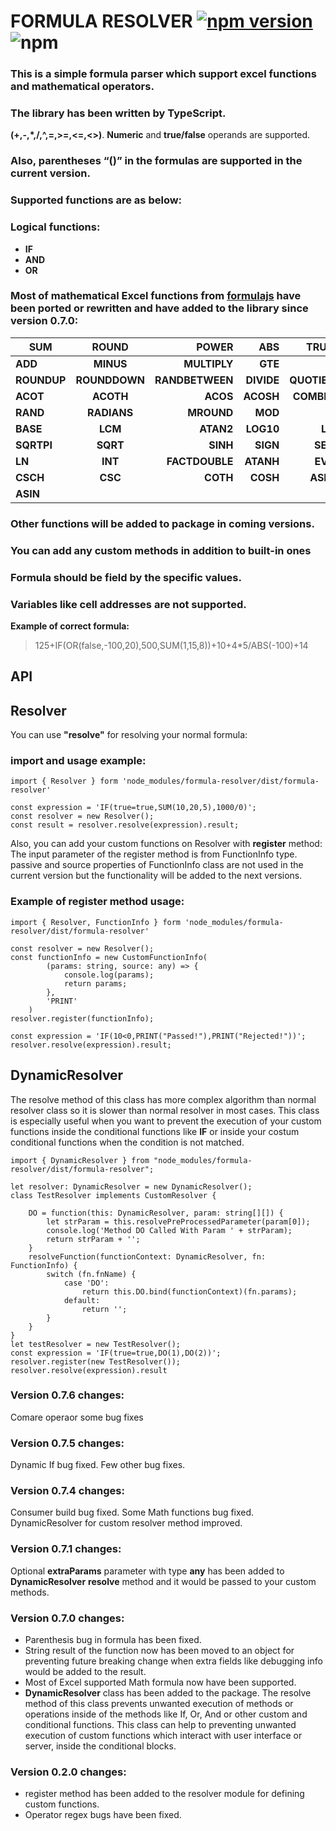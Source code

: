 # FORMULA RESOLVER [![npm version](https://badge.fury.io/js/formula-resolver.svg)](https://badge.fury.io/js/formula-resolver) ![npm](https://img.shields.io/npm/dt/formula-resolver?style=plastic)

### This is a simple formula parser which support excel functions and mathematical operators.
### The library has been written  by TypeScript. 
 **(+,-,*,/,^,=,>=,<=,<>)**.
**Numeric** and **true/false** operands are supported.
### Also, **parentheses “()”** in the formulas are supported in the current version.

### Supported functions are as below:

### Logical functions:
* **IF**
* **AND**
* **OR**
### Most of mathematical Excel functions from [formulajs](https://github.com/sutoiku/formula.js) have been ported or rewritten and have added to the library since version 0.7.0:
| **SUM**     | **ROUND**     | **POWER**       | **ABS**    | **TRUNC**    | **FLOOR**   | **FACT**       |
| ------------|:-------------:| ---------------:|-----------:|-------------:|------------:|---------------:|
| **ADD**     | **MINUS**     | **MULTIPLY**    | **GTE**    | **LT**       | **LTE**     | **GT**         |
| **ROUNDUP** | **ROUNDDOWN** | **RANDBETWEEN** | **DIVIDE** | **QUOTIENT** | **PRODUCT** | **MULTINOMIAL**|
| **ACOT**    | **ACOTH**     | **ACOS**        | **ACOSH**  | **COMBINA**  | **COMBIN**  | **CEILING**    |
| **RAND**    | **RADIANS**   | **MROUND**      | **MOD**    | **NE**       | **EQ**      | **GCD**        |
| **BASE**    | **LCM**       | **ATAN2**       | **LOG10**  | **LOG**      | **TANH**    | **TAN**        |
| **SQRTPI**  | **SQRT**      | **SINH**        | **SIGN**   | **SECH**     | **SEC**     | **ODD**        |
| **LN**      | **INT**       | **FACTDOUBLE**  | **ATANH**  | **EVEN**     | **DEGREES** | **DECIMAL**    |
| **CSCH**    | **CSC**       | **COTH**        | **COSH**   | **ASINH**    | **ATAN**    | **COS**        |
| **ASIN**    | 


### Other functions will be added to package in coming versions.
### You can add any custom methods in addition to built-in ones
### Formula should be field by the specific values.
### Variables like cell addresses are not supported.

**Example of correct formula:**
>  125+IF(OR(false,-100,20),500,SUM(1,15,8))+10+4*5/ABS(-100)+14

## **API**
## **Resolver**

 You can use **"resolve"** for resolving your normal formula: 

### **import** and **usage** example:

    import { Resolver } form 'node_modules/formula-resolver/dist/formula-resolver'

    const expression = 'IF(true=true,SUM(10,20,5),1000/0)';
    const resolver = new Resolver();
    const result = resolver.resolve(expression).result;

Also, you can add your custom functions on Resolver with **register** method:
The input parameter of the register method is from FunctionInfo type.
passive and source properties of FunctionInfo class are not used in the current version but the functionality will be added to the next versions.

### Example of **register** method usage:

    import { Resolver, FunctionInfo } form 'node_modules/formula-resolver/dist/formula-resolver'

    const resolver = new Resolver();
    const functionInfo = new CustomFunctionInfo(
            (params: string, source: any) => {
                console.log(params);
                return params;
            },
            'PRINT'
        )
    resolver.register(functionInfo);

    const expression = 'IF(10<0,PRINT("Passed!"),PRINT("Rejected!"))';
    resolver.resolve(expression).result;

## **DynamicResolver**
The resolve method of this class has more complex algorithm than normal resolver class so it is slower than normal resolver in most cases. This class is especially useful when you want to prevent the execution of your custom functions inside the conditional functions like **IF** or inside your costum conditional functions when the condition is not matched.

    import { DynamicResolver } from "node_modules/formula-resolver/dist/formula-resolver";

    let resolver: DynamicResolver = new DynamicResolver();
    class TestResolver implements CustomResolver {
 
        DO = function(this: DynamicResolver, param: string[][]) {
            let strParam = this.resolvePreProcessedParameter(param[0]);
            console.log('Method DO Called With Param ' + strParam);
            return strParam + '';
        }
        resolveFunction(functionContext: DynamicResolver, fn: FunctionInfo) {
            switch (fn.fnName) {
                case 'DO':
                    return this.DO.bind(functionContext)(fn.params);
                default:
                    return '';
            }
        }
    }
    let testResolver = new TestResolver();
    const expression = 'IF(true=true,DO(1),DO(2))';
    resolver.register(new TestResolver());
    resolver.resolve(expression).result

### Version 0.7.6 changes:
Comare operaor some bug fixes
### Version 0.7.5 changes:
Dynamic If bug fixed.
Few other bug fixes.
### Version 0.7.4 changes:
Consumer build bug fixed.
Some Math functions bug fixed.
DynamicResolver for custom resolver method improved. 
### Version 0.7.1 changes:
Optional **extraParams** parameter with type **any** has been added to **DynamicResolver** **resolve** method and it would be passed to your custom methods.
### Version 0.7.0 changes:
* Parenthesis bug in formula has been fixed.
* String result of the function now has been moved to an object for preventing future breaking change when extra fields like debugging info would be added to the result.
* Most of Excel supported Math formula now have been supported.
* **DynamicResolver** class has been added to the package. 
The resolve method of this class prevents unwanted execution of methods or operations inside of the methods like If, Or, And or other custom and conditional functions.
This class can help to preventing unwanted execution of custom functions which interact with user interface or server, inside the conditional blocks.  
### Version 0.2.0 changes:
* register method has been added to the resolver module for defining custom functions.
* Operator regex bugs have been fixed.
